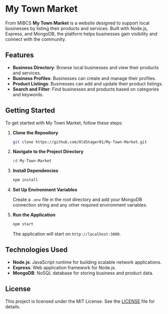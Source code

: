 # My Town Market
From MIBCS
**My Town Market** is a website designed to support local businesses by listing their products and services. Built with Node.js, Express, and MongoDB, the platform helps businesses gain visibility and connect with the community.

## Features

- **Business Directory**: Browse local businesses and view their products and services.
- **Business Profiles**: Businesses can create and manage their profiles.
- **Product Listings**: Businesses can add and update their product listings.
- **Search and Filter**: Find businesses and products based on categories and keywords.

## Getting Started

To get started with My Town Market, follow these steps:

1. **Clone the Repository**

    ```bash
    git clone https://github.com/OldStager01/My-Town-Market.git
    ```

2. **Navigate to the Project Directory**

    ```bash
    cd My-Town-Market
    ```

3. **Install Dependencies**

    ```bash
    npm install
    ```

4. **Set Up Environment Variables**

    Create a `.env` file in the root directory and add your MongoDB connection string and any other required environment variables.

5. **Run the Application**

    ```bash
    npm start
    ```

    The application will start on `http://localhost:3000`.

## Technologies Used

- **Node.js**: JavaScript runtime for building scalable network applications.
- **Express**: Web application framework for Node.js.
- **MongoDB**: NoSQL database for storing business and product data.

## License

This project is licensed under the MIT License. See the [LICENSE](LICENSE) file for details.
